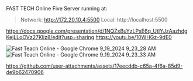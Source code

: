 FAST TECH Online
 Five Server running at:
  > Network:  http://172.20.10.4:5500
  > Local:    http://localhost:5500



https://docs.google.com/presentation/d/1NQZxBuYzLPsE6q_UtIYJzAazhdgKejLLoOVz27Kljz8/edit?usp=sharing
https://youtu.be/10WHGz-9dE0

![Fast Teach Online - Google Chrome 9_19_2024 9_23_28 AM](https://github.com/user-attachments/assets/6e340c33-e8ec-438b-969e-1eae5c0dfdc6)
![Fast Teach Online - Google Chrome 9_19_2024 9_23_33 AM](https://github.com/user-attachments/assets/c3e21fb0-f6a3-419a-9b10-241e2af5855d)


https://github.com/user-attachments/assets/17eecddb-c65a-4f6a-85d9-de9b62470906

